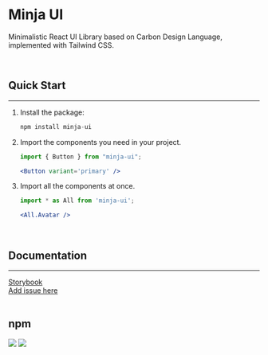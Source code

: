 # Minja UI

Minimalistic React UI Library based on Carbon Design Language, implemented with Tailwind CSS. 

<br />

## Quick Start

<hr>

1. Install the package:

   ```jsx
   npm install minja-ui
   ```

2. Import the components you need in your project.

   ```jsx
   import { Button } from "minja-ui";

   <Button variant='primary' />
   ```

3. Import all the components at once.

   ```jsx
   import * as All from 'minja-ui';

   <All.Avatar />
   ```

<br />

## Documentation

<hr>
	<a href="https://minja-ui.netlify.app/" 
      target="_blank">
   Storybook
	</a>
<br />
	<a href="https://github.com/minime89-maker/ui-library/issues" target='_blank'>
		Add issue here
	</a>

<br />
<br />

## npm

![](https://img.shields.io/npm/v/minja-ui)
![](https://img.shields.io/npm/l/minja-ui)

<br />
